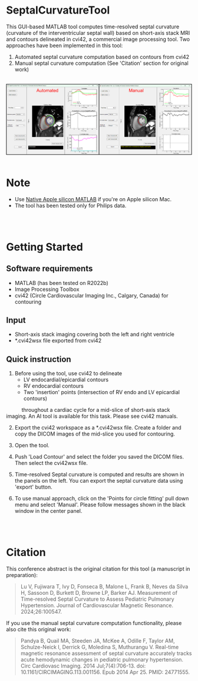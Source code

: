 # SeptalCurvatureTool
This GUI-based MATLAB tool computes time-resolved septal curvature (curvature of the interventricular septal wall) based on short-axis stack MRI and contours delineated in cvi42, a commercial image processing tool. Two approaches have been implemented in this tool:
1. Automated septal curvature computation based on contours from cvi42
2. Manual septal curvature computation (See 'Citation' section for original work)  
<br/>

<img src="https://github.com/CU-Anschutz-Advanced-Imaging-Lab/septalCurvatureTool/blob/94e249131da1855f36781e399ff60d2e00e5423e/images/septalCurvatureTool_options.png" alt="twoApproaches" width="1000px">

<br/>
<br/>

# Note
- Use [Native Apple silicon MATLAB][1] if you're on Apple silicon Mac. 
- The tool has been tested only for Philips data.
<br/>
<br/>

# Getting Started
## Software requirements
- MATLAB (has been tested on R2022b)
- Image Processing Toolbox
- cvi42 (Circle Cardiovascular Imaging Inc., Calgary, Canada) for contouring

## Input
- Short-axis stack imaging covering both the left and right ventricle
- *.cvi42wsx file exported from cvi42

## Quick instruction
1. Before using the tool, use cvi42 to delineate
   - LV endocardial/epicardial contours
   - RV endocardial contours
   - Two 'insertion' points (intersection of RV endo and LV epicardial contours)  

&emsp;&emsp;&emsp;throughout a cardiac cycle for a mid-slice of short-axis stack imaging. An AI tool is available for this task. Please see cvi42 manuals.  

2. Export the cvi42 workspace as a *.cvi42wsx file. Create a folder and copy the DICOM images of the mid-slice you used for contouring.

3. Open the tool.  

4. Push 'Load Contour' and select the folder you saved the DICOM files. Then select the cvi42wsx file.  

5. Time-resolved Septal curvature is computed and results are shown in the panels on the left. You can export the septal curvature data using 'export' button.  

6. To use manual approach, click on the 'Points for circle fitting' pull down menu and select 'Manual'. Please follow messages shown in the black window in the center panel.
<br/>
<br/>

# Citation
This conference abstract is the original citation for this tool (a manuscript in preparation):

> Lu V, Fujiwara T, Ivy D, Fonseca B, Malone L, Frank B, Neves da Silva H, Sassoon D, Burkett D, Browne LP, Barker AJ. Measurement of Time-resolved Septal Curvature to Assess Pediatric Pulmonary Hypertension. Journal of Cardiovascular Magnetic Resonance. 2024;26:100547.   

If you use the manual septal curvature computation functionality, please also cite this original work:
> Pandya B, Quail MA, Steeden JA, McKee A, Odille F, Taylor AM, Schulze-Neick I, Derrick G, Moledina S, Muthurangu V. Real-time magnetic resonance assessment of septal curvature accurately tracks acute hemodynamic changes in pediatric pulmonary hypertension. Circ Cardiovasc Imaging. 2014 Jul;7(4):706-13. doi: 10.1161/CIRCIMAGING.113.001156. Epub 2014 Apr 25. PMID: 24771555.

[1]:https://www.mathworks.com/support/requirements/apple-silicon.html